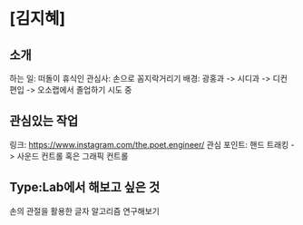 # [김지혜]

## 소개
하는 일: 떠돌이 휴식인
관심사: 손으로 꼼지락거리기
배경: 광홍과 -> 시디과 -> 디컨 편입 -> 오소랩에서 졸업하기 시도 중

## 관심있는 작업
링크: https://www.instagram.com/the.poet.engineer/
관심 포인트: 핸드 트래킹 -> 사운드 컨트롤 혹은 그래픽 컨트롤

## Type:Lab에서 해보고 싶은 것
손의 관절을 활용한 글자 알고리즘 연구해보기 